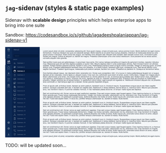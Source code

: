 ## `jag`-sidenav (styles & static page examples)

Sidenav with **scalable design** principles which helps enterprise apps to bring into one suite

Sandbox: https://codesandbox.io/s/github/jagadeeshpalaniappan/jag-sidenav-v1

![alt text](https://raw.githubusercontent.com/jagadeeshpalaniappan/jag-sidemenu-v1-css/master/design.png)

TODO: will be updated soon...


